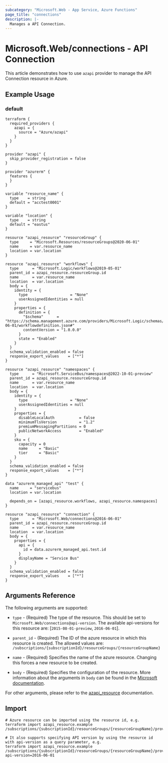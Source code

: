 ```yaml
---
subcategory: "Microsoft.Web - App Service, Azure Functions"
page_title: "connections"
description: |-
  Manages a API Connection.
---
```


# Microsoft.Web/connections - API Connection

This article demonstrates how to use `azapi` provider to manage the API Connection resource in Azure.

## Example Usage

### default

```hcl
terraform {
  required_providers {
    azapi = {
      source = "Azure/azapi"
    }
  }
}

provider "azapi" {
  skip_provider_registration = false
}

provider "azurerm" {
  features {
  }
}

variable "resource_name" {
  type    = string
  default = "acctest0001"
}

variable "location" {
  type    = string
  default = "eastus"
}

resource "azapi_resource" "resourceGroup" {
  type     = "Microsoft.Resources/resourceGroups@2020-06-01"
  name     = var.resource_name
  location = var.location
}

resource "azapi_resource" "workflows" {
  type      = "Microsoft.Logic/workflows@2019-05-01"
  parent_id = azapi_resource.resourceGroup.id
  name      = var.resource_name
  location  = var.location
  body = {
    identity = {
      type                   = "None"
      userAssignedIdentities = null
    }
    properties = {
      definition = {
        "$schema"      = "https://schema.management.azure.com/providers/Microsoft.Logic/schemas/2016-06-01/workflowdefinition.json#"
        contentVersion = "1.0.0.0"
      }
      state = "Enabled"
    }
  }
  schema_validation_enabled = false
  response_export_values    = ["*"]
}

resource "azapi_resource" "namespaces" {
  type      = "Microsoft.ServiceBus/namespaces@2022-10-01-preview"
  parent_id = azapi_resource.resourceGroup.id
  name      = var.resource_name
  location  = var.location
  body = {
    identity = {
      type                   = "None"
      userAssignedIdentities = null
    }
    properties = {
      disableLocalAuth           = false
      minimumTlsVersion          = "1.2"
      premiumMessagingPartitions = 0
      publicNetworkAccess        = "Enabled"
    }
    sku = {
      capacity = 0
      name     = "Basic"
      tier     = "Basic"
    }
  }
  schema_validation_enabled = false
  response_export_values    = ["*"]
}

data "azurerm_managed_api" "test" {
  name     = "servicebus"
  location = var.location

  depends_on = [azapi_resource.workflows, azapi_resource.namespaces]
}

resource "azapi_resource" "connection" {
  type      = "Microsoft.Web/connections@2016-06-01"
  parent_id = azapi_resource.resourceGroup.id
  name      = var.resource_name
  location  = var.location
  body = {
    properties = {
      api = {
        id = data.azurerm_managed_api.test.id
      }
      displayName = "Service Bus"
    }
  }
  schema_validation_enabled = false
  response_export_values    = ["*"]
}

```



## Arguments Reference

The following arguments are supported:

* `type` - (Required) The type of the resource. This should be set to `Microsoft.Web/connections@api-version`. The available api-versions for this resource are: [`2015-08-01-preview`, `2016-06-01`].

* `parent_id` - (Required) The ID of the azure resource in which this resource is created. The allowed values are:  
  `/subscriptions/{subscriptionId}/resourceGroups/{resourceGroupName}`

* `name` - (Required) Specifies the name of the azure resource. Changing this forces a new resource to be created.

* `body` - (Required) Specifies the configuration of the resource. More information about the arguments in `body` can be found in the [Microsoft documentation](https://learn.microsoft.com/en-us/azure/templates/Microsoft.Web/connections?pivots=deployment-language-terraform).

For other arguments, please refer to the [azapi_resource](https://registry.terraform.io/providers/Azure/azapi/latest/docs/resources/resource) documentation.

## Import

 ```shell
 # Azure resource can be imported using the resource id, e.g.
 terraform import azapi_resource.example /subscriptions/{subscriptionId}/resourceGroups/{resourceGroupName}/providers/Microsoft.Web/connections/{resourceName}
 
 # It also supports specifying API version by using the resource id with api-version as a query parameter, e.g.
 terraform import azapi_resource.example /subscriptions/{subscriptionId}/resourceGroups/{resourceGroupName}/providers/Microsoft.Web/connections/{resourceName}?api-version=2016-06-01
 ```
